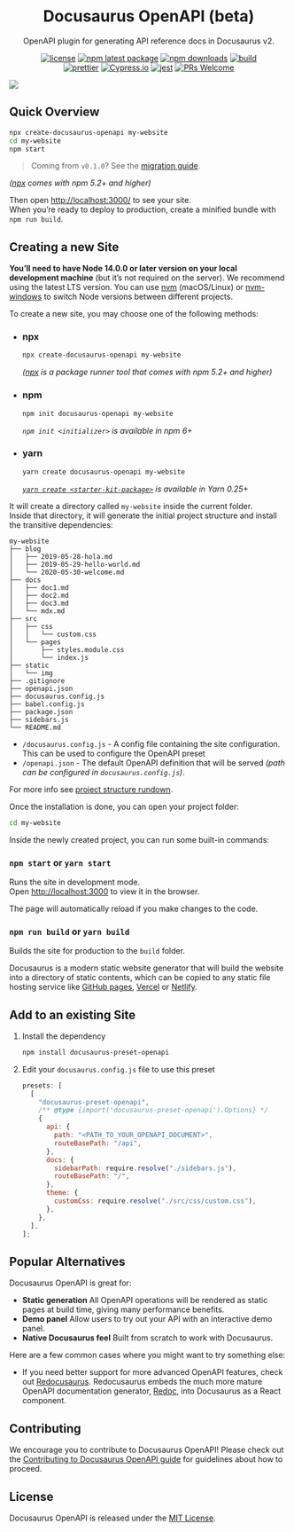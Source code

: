 <h1 align="center">Docusaurus OpenAPI (beta)</h1>

<div align="center">

OpenAPI plugin for generating API reference docs in Docusaurus v2.

[![license](https://img.shields.io/badge/license-MIT-blue.svg)](https://github.com/cloud-annotations/docusaurus-plugin-openapi/blob/HEAD/LICENSE)
[![npm latest package](https://img.shields.io/npm/v/docusaurus-preset-openapi/latest.svg)](https://www.npmjs.com/package/docusaurus-preset-openapi)
[![npm downloads](https://img.shields.io/npm/dm/docusaurus-plugin-openapi.svg)](https://www.npmjs.com/package/docusaurus-preset-openapi)
[![build](https://github.com/cloud-annotations/docusaurus-plugin-openapi/actions/workflows/validate.yaml/badge.svg)](https://github.com/cloud-annotations/docusaurus-plugin-openapi/actions/workflows/validate.yaml)
<br/>
[![prettier](https://img.shields.io/badge/code_style-prettier-ff69b4.svg)](https://github.com/prettier/prettier)
[![Cypress.io](https://img.shields.io/badge/tested%20with-Cypress-04C38E.svg)](https://www.cypress.io/)
[![jest](https://jestjs.io/img/jest-badge.svg)](https://github.com/facebook/jest)
[![PRs Welcome](https://img.shields.io/badge/PRs-welcome-brightgreen.svg)](https://github.com/cloud-annotations/docusaurus-plugin-openapi/blob/HEAD/CONTRIBUTING.md#pull-requests)

</div>

<p align="center">

![](https://user-images.githubusercontent.com/4212769/85324376-b9e3d900-b497-11ea-9765-c42a8ad1ff61.png)

</p>

## Quick Overview

```sh
npx create-docusaurus-openapi my-website
cd my-website
npm start
```

> Coming from `v0.1.0`? See the [migration guide](https://github.com/cloud-annotations/docusaurus-plugin-openapi/releases/tag/v0.2.0).

_([npx](https://medium.com/@maybekatz/introducing-npx-an-npm-package-runner-55f7d4bd282b) comes with npm 5.2+ and higher)_

Then open [http://localhost:3000/](http://localhost:3000/) to see your site.<br>
When you’re ready to deploy to production, create a minified bundle with `npm run build`.

## Creating a new Site

**You’ll need to have Node 14.0.0 or later version on your local development machine** (but it’s not required on the server). We recommend using the latest LTS version. You can use [nvm](https://github.com/creationix/nvm#installation) (macOS/Linux) or [nvm-windows](https://github.com/coreybutler/nvm-windows#node-version-manager-nvm-for-windows) to switch Node versions between different projects.

To create a new site, you may choose one of the following methods:

- ### npx

  ```sh
  npx create-docusaurus-openapi my-website
  ```

  _([npx](https://medium.com/@maybekatz/introducing-npx-an-npm-package-runner-55f7d4bd282b) is a package runner tool that comes with npm 5.2+ and higher)_

- ### npm

  ```sh
  npm init docusaurus-openapi my-website
  ```

  _`npm init <initializer>` is available in npm 6+_

- ### yarn

  ```sh
  yarn create docusaurus-openapi my-website
  ```

  _[`yarn create <starter-kit-package>`](https://yarnpkg.com/lang/en/docs/cli/create/) is available in Yarn 0.25+_

It will create a directory called `my-website` inside the current folder.<br>
Inside that directory, it will generate the initial project structure and install the transitive dependencies:

```
my-website
├── blog
│   ├── 2019-05-28-hola.md
│   ├── 2019-05-29-hello-world.md
│   └── 2020-05-30-welcome.md
├── docs
│   ├── doc1.md
│   ├── doc2.md
│   ├── doc3.md
│   └── mdx.md
├── src
│   ├── css
│   │   └── custom.css
│   └── pages
│       ├── styles.module.css
│       └── index.js
├── static
│   └── img
├── .gitignore
├── openapi.json
├── docusaurus.config.js
├── babel.config.js
├── package.json
├── sidebars.js
└── README.md
```

- `/docusaurus.config.js` - A config file containing the site configuration. This can be used to configure the OpenAPI preset
- `/openapi.json` - The default OpenAPI definition that will be served _(path can be configured in `docusaurus.config.js`)_.

For more info see [project structure rundown](https://docusaurus.io/docs/installation#project-structure-rundown).

Once the installation is done, you can open your project folder:

```sh
cd my-website
```

Inside the newly created project, you can run some built-in commands:

### `npm start` or `yarn start`

Runs the site in development mode.<br>
Open [http://localhost:3000](http://localhost:3000) to view it in the browser.

The page will automatically reload if you make changes to the code.

### `npm run build` or `yarn build`

Builds the site for production to the `build` folder.

Docusaurus is a modern static website generator that will build the website into a directory of static contents, which can be copied to any static file hosting service like [GitHub pages](https://pages.github.com/), [Vercel](https://vercel.com/) or [Netlify](https://www.netlify.com/).

## Add to an existing Site

1. Install the dependency

   ```sh
   npm install docusaurus-preset-openapi
   ```

2. Edit your `docusaurus.config.js` file to use this preset
   ```js
   presets: [
     [
       "docusaurus-preset-openapi",
       /** @type {import('docusaurus-preset-openapi').Options} */
       {
         api: {
           path: "<PATH_TO_YOUR_OPENAPI_DOCUMENT>",
           routeBasePath: "/api",
         },
         docs: {
           sidebarPath: require.resolve("./sidebars.js"),
           routeBasePath: "/",
         },
         theme: {
           customCss: require.resolve("./src/css/custom.css"),
         },
       },
     ],
   ];
   ```

## Popular Alternatives

Docusaurus OpenAPI is great for:

- **Static generation** All OpenAPI operations will be rendered as static pages at build time, giving many performance benefits.
- **Demo panel** Allow users to try out your API with an interactive demo panel.
- **Native Docusaurus feel** Built from scratch to work with Docusaurus.

Here are a few common cases where you might want to try something else:

- If you need better support for more advanced OpenAPI features, check out [Redocusaurus](https://github.com/rohit-gohri/redocusaurus/). Redocusaurus embeds the much more mature OpenAPI documentation generator, [Redoc](https://github.com/Redocly/redoc), into Docusaurus as a React component.

## Contributing

We encourage you to contribute to Docusaurus OpenAPI! Please check out the
[Contributing to Docusaurus OpenAPI guide](https://github.com/cloud-annotations/docusaurus-plugin-openapi/blob/main/CONTRIBUTING.md) for guidelines about how to proceed.

## License

Docusaurus OpenAPI is released under the [MIT License](https://opensource.org/licenses/MIT).
